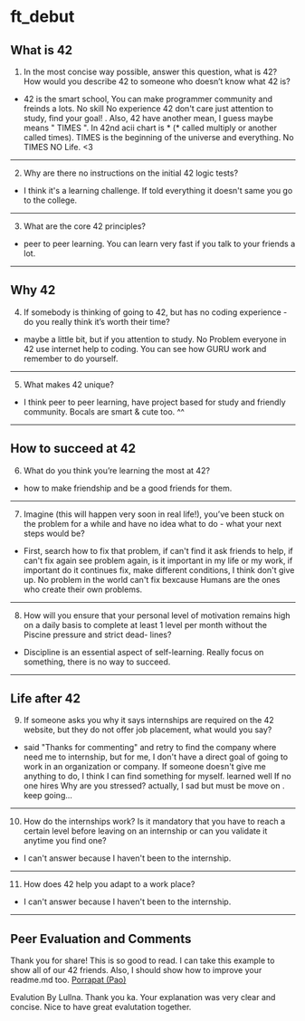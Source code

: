 # ft_debut

## What is 42
1. In the most concise way possible, answer this question, what is 42? How would you describe 42 to someone who doesn’t know what 42 is?

- 42 is the smart school, You can make programmer community and freinds a lots. No skill No experience 42 don't care just attention to study, find your goal!
    . Also, 42 have another mean, I guess maybe means " TIMES ". In 42nd acii chart is * (* called multiply or another called times). TIMES is the beginning of the universe and everything. No TIMES NO Life. <3

---

2. Why are there no instructions on the initial 42 logic tests?

- I think it's a learning challenge. If told everything it doesn't same you go to the college.

---

3. What are the core 42 principles?

 - peer to peer learning. You can learn very fast if you talk to your friends a lot.
 
 ---

## Why 42
4. If somebody is thinking of going to 42, but has no coding experience - do you really think it’s worth their time?

- maybe a little bit, but if you attention to study. No Problem everyone in 42 use internet help to coding. You can see how GURU work and remember to do yourself.

---
5. What makes 42 unique?

- I think peer to peer learning, have project based for study and friendly community. Bocals are smart & cute too. ^^

---

## How to succeed at 42
6. What do you think you’re learning the most at 42?

- how to make friendship and be a good friends for them.

---
7. Imagine (this will happen very soon in real life!), you’ve been stuck on the problem for a while and have no idea what to do - what your next steps would be?

- First, search how to fix that problem, if can't find it ask friends to help, if can't fix again see problem again, is it important in my life or my work, if important do it continues fix, make different conditions, I think don't give up. No problem in the world can't fix bexcause Humans are the ones who create their own problems.

---
8. How will you ensure that your personal level of motivation remains high on a daily basis to complete at least 1 level per month without the Piscine pressure and strict dead- lines?

- Discipline is an essential aspect of self-learning. Really focus on something, there is no way to succeed.

---

## Life after 42
9. If someone asks you why it says internships are required on the 42 website, but they do not offer job placement, what would you say?

- said "Thanks for commenting" and retry to find the company where need me to internship, but for me, I don't have a direct goal of going to work in an organization or company. If someone doesn't give me anything to do, I think I can find something for myself. learned well If no one hires Why are you stressed? actually, I sad but must be move on . keep going...

---
10. How do the internships work? Is it mandatory that you have to reach a certain level before leaving on an internship or can you validate it anytime you find one?

- I can't answer because I haven't been to the internship.

---
11. How does 42 help you adapt to a work place?

- I can't answer because I haven't been to the internship.
---


## Peer Evaluation and Comments
Thank you for share! This is so good to read. I can take this example to show all of our 42 friends. Also, I should show how to improve your readme.md too.
[Porrapat (Pao)](https://github.com/Porrapat)

Evalution By Lullna.
Thank you ka. Your explanation was very clear and concise. Nice to have great evalutation together.
